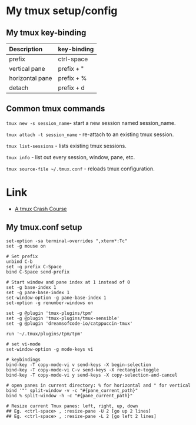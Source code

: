 # My tmux setup/config

## My tmux key-binding

| Description | key-binding |
| :-- | :-- |
| prefix | ctrl-space | 
| vertical pane | prefix + " |
| horizontal pane | prefix + % |
| detach | prefix + d |

## Common tmux commands 

`tmux new -s session_name`- start a new session named session_name.

`tmux attach -t session_name` - re-attach to an existing tmux session.

`tmux list-sessions` - lists existing tmux sessions.

`tmux info` - list out every session, window, pane, etc.

`tmux source-file ~/.tmux.conf` - reloads tmux configuration.

# Link
 - [A tmux Crash Course](https://thoughtbot.com/blog/a-tmux-crash-course)

## My tmux.conf setup

```
set-option -sa terminal-overrides ",xterm*:Tc"
set -g mouse on

# Set prefix
unbind C-b
set -g prefix C-Space
bind C-Space send-prefix

# Start window and pane index at 1 instead of 0
set -g base-index 1
set -g pane-base-index 1
set-window-option -g pane-base-index 1
set-option -g renumber-windows on

set -g @plugin 'tmux-plugins/tpm'
set -g @plugin 'tmux-plugins/tmux-sensible'
set -g @plugin 'dreamsofcode-io/catppuccin-tmux'

run '~/.tmux/plugins/tpm/tpm'

# set vi-mode
set-window-option -g mode-keys vi

# keybindings
bind-key -T copy-mode-vi v send-keys -X begin-selection
bind-key -T copy-mode-vi C-v send-keys -X rectangle-toggle
bind-key -T copy-mode-vi y send-keys -X copy-selection-and-cancel

# open panes in current directory: % for horizontal and " for vertical
bind '"' split-window -v -c "#{pane_current_path}"
bind % split-window -h -c "#{pane_current_path}"

# Resize current Tmux panes: left, right, up, down
## Eg. <ctrl-space> , :resize-pane -U 2 [go up 2 lines]
## Eg. <ctrl-space> , :resize-pane -L 2 [go left 2 lines]

```
